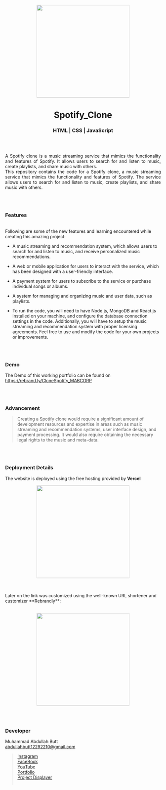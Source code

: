 <p align="center">
  <img src = "#" width="300">
</p>

<h1 align="center">
  Spotify_Clone
</h1>

<h3 align="center">
  HTML | CSS | JavaScript
</h3>


<br><br>

<p align="justify">
A Spotify clone is a music streaming service that mimics the functionality and features of Spotify. It allows users to search for and listen to music, create playlists, and share music with others.<br>
 This repository contains the code for a Spotify clone, a music streaming service that mimics the functionality and features of Spotify. The service allows users to search for and listen to music, create playlists, and share music with others.



 
</p>


<br><br>
<!-- ................................................................................................................................. -->


### Features
<br>
Following are some of the new features and learning encountered while creating this amazing project:

- A music streaming and recommendation system, which allows users to search for and listen to music, and receive personalized music recommendations.

- A web or mobile application for users to interact with the service, which has been designed with a user-friendly interface.

- A payment system for users to subscribe to the service or purchase individual songs or albums.

- A system for managing and organizing music and user data, such as playlists.

- To run the code, you will need to have Node.js, MongoDB and React.js installed on your machine, and configure the database connection settings in the code. Additionally, you will have to setup the music streaming and recommendation system with proper licensing agreements. Feel free to use and modify the code for your own projects or improvements.


<br><br>
<!-- ................................................................................................................................. -->


### Demo
<p align="justify">
  The Demo of this working portfolio can be found on <br>
  <a href = "https://rebrand.ly/CloneSpotify_MABCORP">https://rebrand.ly/CloneSpotify_MABCORP</a>
</p>


<br><br>
<!-- ................................................................................................................................. -->





### Advancement

> Creating a Spotify clone would require a significant amount of development resources and expertise in areas such as music streaming and recommendation systems, user interface design, and payment processing. It would also require obtaining the necessary legal rights to the music and meta-data.

<br><br>
<!-- ................................................................................................................................. -->


### Deployment Details

The website is deployed using the free hosting provided by **Vercel**
<p align = "center">
  <img src = "https://branditechture.agency/brand-logos/wp-content/uploads/wpdm-cache/Vercel-900x0.png" width = "300">
</p>
<br><br>
Later on the link was customized using the well-known URL shortener and customizer **Rebrandly**:<br><br>
<p align = "center">
  <img src = "https://www.rebrandly.com/images/URL-Shortener.fileextension.svg" width = "300">
</p>


<br><br>
<!-- ................................................................................................................................. -->


### Developer

Muhammad Abdullah Butt <br>
abdullahbutt12292210@gmail.com <br>
> [Instagram](https://www.instagram.com/abdullah.butt.22/)<br>
> [FaceBook](https://www.facebook.com/profile.php?id=100076291614529)<br>
> [YouTube](https://www.youtube.com/channel/UCnuOFQyMywg-KuoN-lmav1Q)<br>
> [Portfolio](https://rebrand.ly/MuhammadAbdullahButt_MABCORP)<br>
> [Project Displayer]( https://rebrand.ly/ProjectDisplayer_MABCORP)
<br><br>
<!-- ................................................................................................................................. -->






